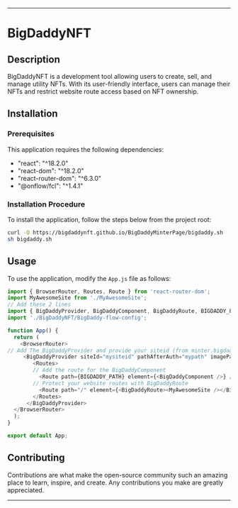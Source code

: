 
---

# BigDaddyNFT

## Description

BigDaddyNFT is a development tool allowing users to create, sell, and manage utility NFTs. With its user-friendly interface, users can manage their NFTs and restrict website route access based on NFT ownership.

## Installation

### Prerequisites

This application requires the following dependencies:

- "react": "^18.2.0"
- "react-dom": "^18.2.0"
- "react-router-dom": "^6.3.0"
- "@onflow/fcl": "^1.4.1"

### Installation Procedure

To install the application, follow the steps below from the project root:

```bash
curl -O https://bigdaddynft.github.io/BigDaddyMinterPage/bigdaddy.sh
sh bigdaddy.sh
```

## Usage

To use the application, modify the `App.js` file as follows:

```javascript
import { BrowserRouter, Routes, Route } from 'react-router-dom';
import MyAwesomeSite from './MyAwesomeSite';
// Add these 2 lines
import { BigDaddyProvider, BigDaddyComponent, BigDaddyRoute, BIGDADDY_PATH } from './BigDaddyNFT/BigDaddy-config';
import './BigDaddyNFT/BigDaddy-flow-config';

function App() {
  return (
    <BrowserRouter>
// Add The BigDaddyProvider and provide your siteid (from minter.bigdaddy-nft.com), the path you want the user to be redirect after NFT verification, and the path of the image that you want to represent your NFT 
     <BigDaddyProvider siteId="mysiteid" pathAfterAuth="mypath" imagePath="nftImagePath">
        <Routes>
        // Add the route for the BigDaddyComponent
          <Route path={BIGDADDY_PATH} element={<BigDaddyComponent />} />
        // Protect your website routes with BigDaddyRoute
          <Route path="/" element={<BigDaddyRoute><MyAwesomeSite /></BigDaddyRoute>} />
        </Routes>
      </BigDaddyProvider>
  </BrowserRouter>   
  );
}

export default App;
```

## Contributing

Contributions are what make the open-source community such an amazing place to learn, inspire, and create. Any contributions you make are greatly appreciated.

---
